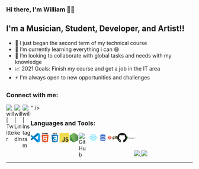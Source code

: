 ### Hi there, I'm William 🖖🏽

## I'm a Musician, Student, Developer, and Artist!!

- 🔭 I just began the second term of my technical course
- 🌱 I’m currently learning everything i can 😅 
- 👯 I’m looking to collaborate with global tasks and needs with my knowledge
- 📈 2021 Goals: Finish my course and get a job in the IT area
- ⚡ I'm always open to new opportunities and challenges

### Connect with me:


<img align="left" alt="will | Twitter" width="22px" src="https://cdn.jsdelivr.net/npm/simple-icons@v3/icons/twitter.svg" href="https://www.instagram.com/fwilliamnunes/"/>
<img align="left" alt="will | LinkedIn" width="22px" src="https://cdn.jsdelivr.net/npm/simple-icons@v3/icons/linkedin.svg" />
<img align="left" alt="will | Instagram" width="22px" src="<img src=https://cdn.jsdelivr.net/npm/simple-icons@v3/icons/instagram.svg"/>" />

<br />

### Languages and Tools:

<img align="left" alt="Visual Studio Code" width="26px" src="https://raw.githubusercontent.com/github/explore/80688e429a7d4ef2fca1e82350fe8e3517d3494d/topics/visual-studio-code/visual-studio-code.png" />
<img align="left" alt="HTML5" width="26px" src="https://raw.githubusercontent.com/github/explore/80688e429a7d4ef2fca1e82350fe8e3517d3494d/topics/html/html.png" />
<img align="left" alt="CSS3" width="26px" src="https://raw.githubusercontent.com/github/explore/80688e429a7d4ef2fca1e82350fe8e3517d3494d/topics/css/css.png" />
<img align="left" alt="JavaScript" width="26px" src="https://raw.githubusercontent.com/github/explore/80688e429a7d4ef2fca1e82350fe8e3517d3494d/topics/javascript/javascript.png" />
<img align="left" alt="Node.js" width="26px" src="https://raw.githubusercontent.com/github/explore/80688e429a7d4ef2fca1e82350fe8e3517d3494d/topics/nodejs/nodejs.png" />
<img align="left" alt="GitHub" width="26px" src="https://raw.githubusercontent.com/jmnote/z-icons/master/svg/csharp.svg" />
<img align="left" alt="React" width="26px" src="https://raw.githubusercontent.com/github/explore/80688e429a7d4ef2fca1e82350fe8e3517d3494d/topics/react/react.png" />
<img align="left" alt="SQL" width="26px" src="https://raw.githubusercontent.com/github/explore/80688e429a7d4ef2fca1e82350fe8e3517d3494d/topics/sql/sql.png" />
<img align="left" alt="Git" width="26px" src="https://raw.githubusercontent.com/github/explore/80688e429a7d4ef2fca1e82350fe8e3517d3494d/topics/git/git.png" />
<img align="left" alt="GitHub" width="26px" src="https://raw.githubusercontent.com/github/explore/78df643247d429f6cc873026c0622819ad797942/topics/github/github.png" />
<img align="left" alt="MongoDB" width="26px" src="https://raw.githubusercontent.com/github/explore/80688e429a7d4ef2fca1e82350fe8e3517d3494d/topics/mongodb/mongodb.png" />

<br />

##

<div align="center">
  <a href="https://github.com/William-Ferreira665">
  <img height="180em" src="https://github-readme-stats.vercel.app/api?username=William-Ferreira665&show_icons=true&theme=vision-friendly-dark&include_all_commits=true&count_private=true"/>
  <img height="180em" src="https://github-readme-stats.vercel.app/api/top-langs/?username=William-Ferreira665&layout=compact&langs_count=7&theme=vision-friendly-dark"/>
</div>

---

